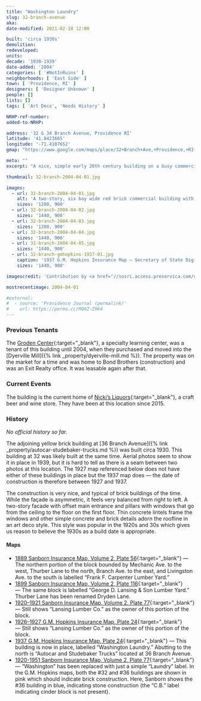 ```yaml
---
title: "Washington Laundry"
slug: 32-branch-avenue
aka:
date-modified: 2021-02-18 12:00

built: 'circa 1930s'
demolition: 
redeveloped: 
units:
decade: '1930-1939'
date-added: '2004'
categories: [ '#NotInRuins' ]
neighborhoods: [ 'East Side' ]
town: [ 'Providence, RI' ]
designers: [ 'Designer Unknown' ]
people: []
lists: []
tags: [ 'Art Deco', 'Needs History' ]

NRHP-ref-number:
added-to-NRHP:

address: '32 & 34 Branch Avenue, Providence RI'
latitude: '41.8423665'
longitude: '-71.4107652'
gmap: "https://www.google.com/maps/place/32+Branch+Ave,+Providence,+RI+02904/@41.8423665,-71.4107652,17z/data=!3m1!4b1!4m5!3m4!1s0x89e444e0da8f7117:0x90b0a921f9812968!8m2!3d41.8423665!4d-71.4085765"

meta: ""
excerpt: "A nice, simple early 20th century building on a busy commercial corridor with some subtle Art Deco details"

thumbnail: 32-branch-2004-04-01.jpg

images:
  - url: 32-branch-2004-04-01.jpg
    alt: 'A two-story, six bay wide red brick commercial building with concrete, Art Deco-style decorative cornice elements sitting above a concrete stringcourse. The facade is nicely but simply detailed, while the other three sides of the building have little to no detail.'
    sizes: '1200, 900'
  - url: 32-branch-2004-04-02.jpg
    sizes: '1440, 900'
  - url: 32-branch-2004-04-03.jpg
    sizes: '1200, 900'
  - url: 32-branch-2004-04-04.jpg
    sizes: '1440, 900'
  - url: 32-branch-2004-04-05.jpg
    sizes: '1440, 900'
  - url: 32-branch-gmhopkins-1937-01.jpg
    caption: '1937 G.M. Hopkins Insurance Map — Secretary of State Digital Collections'
    sizes: '1440, 900'

imagescredit: 'Contribution by <a href="//sosri.access.preservica.com/uncategorized/IO_d13a72a1-f876-4bf3-a099-9f19e0632a9a/" target="_blank">Secretary of State Digital Collections</a>'

mostrecentimage: 2004-04-01

#external:
#  - source: 'Providence Journal (permalink)'
#    url: https://perma.cc/MQ4Z-Z9K4
---
```


### Previous Tenants

The [Groden Center](//www.grodencenter.org){:target="_blank"}, a specialty learning center, was a tenant of this building until 2004, when they purchased and moved into the [Dyerville Mill]({% link _property/dyerville-mill.md %}). The property was on the market for a time and was home to Bond Brothers (construction) and was an Exit Realty office. It was leasable again after that.


### Current Events

The building is the current home of [Nicki’s Liquors](//nikkisliquors.com){:target="_blank"}, a craft beer and wine store. They have been at this location since 2015.


### History

_No official history so far._ 

The adjoining yellow brick building at [36 Branch Avenue]({% link _property/autocar-studebaker-trucks.md %}) was built circa 1930. This building at 32 was likely built at the same time. Aerial photos seem to show it in place in 1939, but it is hard to tell as there is a seam between two photos at this location. The 1927 map referenced below does not have either of these buildings in place but the 1937 map does — the date of construction is therefore between 1927 and 1937.

The construction is very nice, and typical of brick buildings of the time. While the façade is asymmetric, it feels very balanced from right to left. A two-story facade with offset main entrance and pillars with windows that go from the ceiling to the floor on the first floor. Thin concrete lintels frame the windows and other simple concrete and brick details adorn the roofline in an art deco style. This style was popular in the 1920s and 30s which gives us reason to believe the 1930s as a build date is appropriate. 


#### Maps

+ [1889 Sanborn Insurance Map, Volume 2, Plate 56](//repository.library.brown.edu/studio/item/bdr:213551/){:target="_blank"} — The northern portion of the block bounded by Mechanic Ave. to the west, Thurber Lane to the north, Branch Ave. to the east, and Livingston Ave. to the south is labelled “Frank F. Carpenter Lumber Yard.”
+ [1899 Sanborn Insurance Map, Volume 2, Plate 116](//repository.library.brown.edu/studio/item/bdr:213318/){:target="_blank"} — The same block is labelled “George D. Lansing & Son Lumber Yard.” Thurber Lane has been renamed Dryden Lane.
+ [1920–1921 Sanborn Insurance Map, Volume 2, Plate 77](//www.loc.gov/resource/g3774pm.g3774pm_g08099192102/?sp=84&r=0.378,0.461,0.654,0.441,0){:target="_blank"} — Still shows “Lansing Lumber Co.” as the owner of this portion of the block.
+ [1926–1927 G.M. Hopkins Insurance Map, Plate 24](https://sosri.access.preservica.com/uncategorized/IO_d13a72a1-f876-4bf3-a099-9f19e0632a9a/){:target="_blank"} — Still shows “Lansing Lumber Co.” as the owner of this portion of the block.
+ [1937 G.M. Hopkins Insurance Map, Plate 24](https://sosri.access.preservica.com/uncategorized/IO_2f0d6ffd-1036-42b1-bca9-064cc746e96c/){:target="_blank"} — This building is now in place, labelled “Washington Laundry.” Abutting to the north is “Autocar and Studebaker Trucks” located at 36 Branch Avenue.
+ [1920-1951 Sanborn Insurance Map, Volume 2, Plate 77](//www.loc.gov/resource/g3774pm.g3774pm_g08099195102/?sp=84&r=0.526,0.56,0.585,0.395,0){:target="_blank"} — “Washington” has been replaced with just a simple “Laundry” label. In the G.M. Hopkins maps, both the #32 and #36 buildings are shown in pink which should indicate brick construction. Here, Sanborn shows the #36 building in blue, indicating stone construction (the “C.B.” label indicating cinder block is not present).

